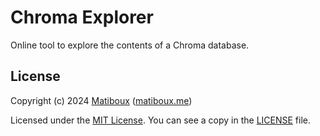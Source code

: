 # Chroma Explorer

Online tool to explore the contents of a Chroma database.


## License

Copyright (c) 2024 [Matiboux](https://github.com/matiboux) ([matiboux.me](https://matiboux.me))

Licensed under the [MIT License](https://opensource.org/licenses/MIT). You can see a copy in the [LICENSE](LICENSE) file.
